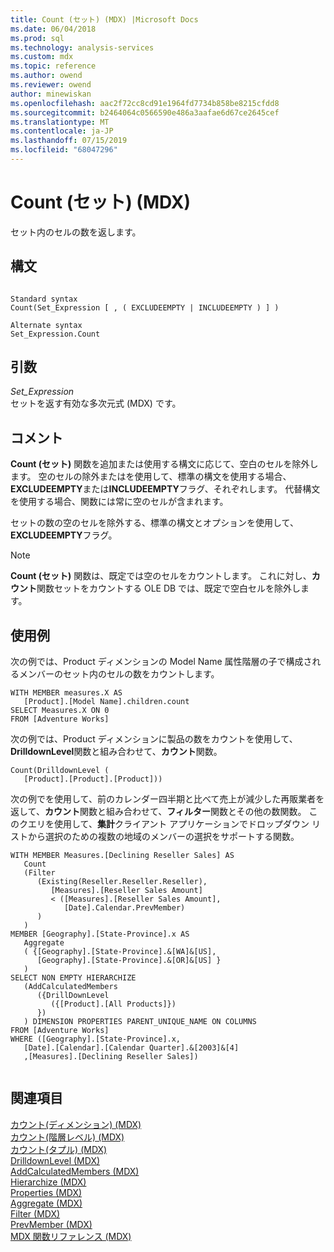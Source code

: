 ```yaml
---
title: Count (セット) (MDX) |Microsoft Docs
ms.date: 06/04/2018
ms.prod: sql
ms.technology: analysis-services
ms.custom: mdx
ms.topic: reference
ms.author: owend
ms.reviewer: owend
author: minewiskan
ms.openlocfilehash: aac2f72cc8cd91e1964fd7734b858be8215cfdd8
ms.sourcegitcommit: b2464064c0566590e486a3aafae6d67ce2645cef
ms.translationtype: MT
ms.contentlocale: ja-JP
ms.lasthandoff: 07/15/2019
ms.locfileid: "68047296"
---
```

# <a name="count-set-mdx"></a>Count (セット) (MDX)


  セット内のセルの数を返します。  
  
## <a name="syntax"></a>構文  
  
```  
  
Standard syntax  
Count(Set_Expression [ , ( EXCLUDEEMPTY | INCLUDEEMPTY ) ] )  
  
Alternate syntax  
Set_Expression.Count  
```  
  
## <a name="arguments"></a>引数  
 *Set_Expression*  
 セットを返す有効な多次元式 (MDX) です。  
  
## <a name="remarks"></a>コメント  
 **Count (セット)** 関数を追加または使用する構文に応じて、空白のセルを除外します。 空のセルの除外またはを使用して、標準の構文を使用する場合、 **EXCLUDEEMPTY**または**INCLUDEEMPTY**フラグ、それぞれします。 代替構文を使用する場合、関数には常に空のセルが含まれます。  
  
 セットの数の空のセルを除外する、標準の構文とオプションを使用して、 **EXCLUDEEMPTY**フラグ。  
  
> [!NOTE]  
>  **Count (セット)** 関数は、既定では空のセルをカウントします。 これに対し、**カウント**関数セットをカウントする OLE DB では、既定で空白セルを除外します。  
  
## <a name="examples"></a>使用例  
 次の例では、Product ディメンションの Model Name 属性階層の子で構成されるメンバーのセット内のセルの数をカウントします。  
  
```  
WITH MEMBER measures.X AS  
   [Product].[Model Name].children.count   
SELECT Measures.X ON 0  
FROM [Adventure Works]  
```  
  
 次の例では、Product ディメンションに製品の数をカウントを使用して、 **DrilldownLevel**関数と組み合わせて、**カウント**関数。  
  
```  
Count(DrilldownLevel (   
   [Product].[Product].[Product]))  
```  
  
 次の例でを使用して、前のカレンダー四半期と比べて売上が減少した再販業者を返して、**カウント**関数と組み合わせて、**フィルター**関数とその他の数関数。 このクエリを使用して、**集計**クライアント アプリケーションでドロップダウン リストから選択のための複数の地域のメンバーの選択をサポートする関数。  
  
```  
WITH MEMBER Measures.[Declining Reseller Sales] AS  
   Count  
   (Filter  
      (Existing(Reseller.Reseller.Reseller),  
         [Measures].[Reseller Sales Amount]   
         < ([Measures].[Reseller Sales Amount],  
            [Date].Calendar.PrevMember)  
      )  
   )  
MEMBER [Geography].[State-Province].x AS   
   Aggregate  
   ( {[Geography].[State-Province].&[WA]&[US],   
      [Geography].[State-Province].&[OR]&[US] }   
   )  
SELECT NON EMPTY HIERARCHIZE   
   (AddCalculatedMembers   
      ({DrillDownLevel  
         ({[Product].[All Products]})  
      })  
   ) DIMENSION PROPERTIES PARENT_UNIQUE_NAME ON COLUMNS   
FROM [Adventure Works]  
WHERE ([Geography].[State-Province].x,  
   [Date].[Calendar].[Calendar Quarter].&[2003]&[4]  
   ,[Measures].[Declining Reseller Sales])  
  
```  
  
## <a name="see-also"></a>関連項目  
 [カウント&#40;ディメンション&#41; &#40;MDX&#41;](../mdx/count-dimension-mdx.md)   
 [カウント&#40;階層レベル&#41; &#40;MDX&#41;](../mdx/count-hierarchy-levels-mdx.md)   
 [カウント&#40;タプル&#41; &#40;MDX&#41;](../mdx/count-tuple-mdx.md)   
 [DrilldownLevel &#40;MDX&#41;](../mdx/drilldownlevel-mdx.md)   
 [AddCalculatedMembers &#40;MDX&#41;](../mdx/addcalculatedmembers-mdx.md)   
 [Hierarchize &#40;MDX&#41;](../mdx/hierarchize-mdx.md)   
 [Properties &#40;MDX&#41;](../mdx/properties-mdx.md)   
 [Aggregate (MDX)](../mdx/aggregate-mdx.md)   
 [Filter &#40;MDX&#41;](../mdx/filter-mdx.md)   
 [PrevMember &#40;MDX&#41;](../mdx/prevmember-mdx.md)   
 [MDX 関数リファレンス &#40;MDX&#41;](../mdx/mdx-function-reference-mdx.md)  
  
  
